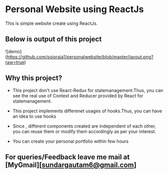 # Personal Website using ReactJs

This is simple website create using ReactJs.

## Below is output of this project


![demo] (https://github.com/sojoraja1/personalwebsite/blob/master/layout.png?raw=true)

## Why this project?
- This project don't use React-Redux for statemanagement.Thus, you can see the real use of Context and Reducer provided by React for statemanagement.
- This project implements differenet usages of hooks.Thus, you can have an idea to use hooks
- Since , different components created are independent of each other, you can reuse them or modify them accordingly as per your interest.

- You can create your personal portfolio within few hours


## For queries/Feedback leave me mail at [MyGmail][sundargautam6@gmail.com]
